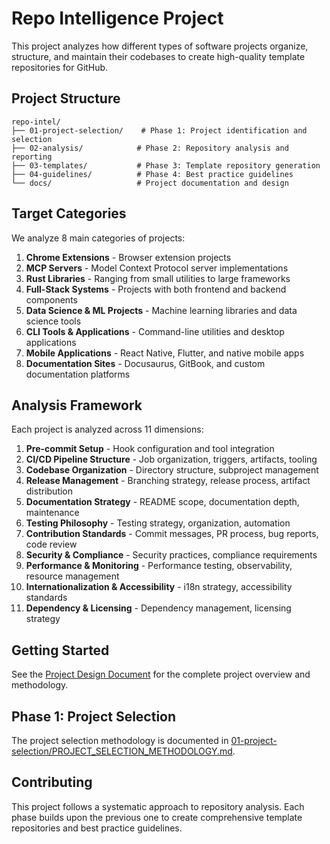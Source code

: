 # Repo Intelligence Project

This project analyzes how different types of software projects organize, structure, and maintain their codebases to create high-quality template repositories for GitHub.

## Project Structure

```
repo-intel/
├── 01-project-selection/    # Phase 1: Project identification and selection
├── 02-analysis/            # Phase 2: Repository analysis and reporting
├── 03-templates/           # Phase 3: Template repository generation
├── 04-guidelines/          # Phase 4: Best practice guidelines
└── docs/                   # Project documentation and design
```

## Target Categories

We analyze 8 main categories of projects:

1. **Chrome Extensions** - Browser extension projects
2. **MCP Servers** - Model Context Protocol server implementations  
3. **Rust Libraries** - Ranging from small utilities to large frameworks
4. **Full-Stack Systems** - Projects with both frontend and backend components
5. **Data Science & ML Projects** - Machine learning libraries and data science tools
6. **CLI Tools & Applications** - Command-line utilities and desktop applications
7. **Mobile Applications** - React Native, Flutter, and native mobile apps
8. **Documentation Sites** - Docusaurus, GitBook, and custom documentation platforms

## Analysis Framework

Each project is analyzed across 11 dimensions:

1. **Pre-commit Setup** - Hook configuration and tool integration
2. **CI/CD Pipeline Structure** - Job organization, triggers, artifacts, tooling
3. **Codebase Organization** - Directory structure, subproject management
4. **Release Management** - Branching strategy, release process, artifact distribution
5. **Documentation Strategy** - README scope, documentation depth, maintenance
6. **Testing Philosophy** - Testing strategy, organization, automation
7. **Contribution Standards** - Commit messages, PR process, bug reports, code review
8. **Security & Compliance** - Security practices, compliance requirements
9. **Performance & Monitoring** - Performance testing, observability, resource management
10. **Internationalization & Accessibility** - i18n strategy, accessibility standards
11. **Dependency & Licensing** - Dependency management, licensing strategy

## Getting Started

See the [Project Design Document](docs/PROJECT_DESIGN.md) for the complete project overview and methodology.

## Phase 1: Project Selection

The project selection methodology is documented in [01-project-selection/PROJECT_SELECTION_METHODOLOGY.md](01-project-selection/PROJECT_SELECTION_METHODOLOGY.md).

## Contributing

This project follows a systematic approach to repository analysis. Each phase builds upon the previous one to create comprehensive template repositories and best practice guidelines.
